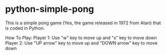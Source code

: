 # python-simple-pong
This is a simple pong game (Yes, the game released in 1972 from Atari) that is coded in Python.


How To Play:
	Player 1: Use "w" key to move up and "s" key to move down
	Player 2: Use "UP arrow" key to move up and "DOWN arrow" key to move down

